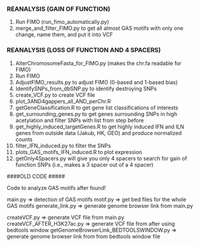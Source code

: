 ### REANALYSIS (GAIN OF FUNCTION) ###
1. Run FIMO (run_fimo_automatically.py)
2. merge_and_filter_FIMO.py to get all almost GAS motifs with only one change, name them, and put it into VCF

### REANALYSIS (LOSS OF FUNCTION AND 4 SPACERS) ###

1. AlterChromosomeFasta_for_FIMO.py (makes the chr.fa readable for FIMO)
2. Run FIMO
3. AdjustFIMO_results.py to adjust FIMO (0-based and 1-based bias)
4. IdentifySNPs_from_dbSNP.py to identify destroying SNPs
5. create_VCF.py to create VCF file
6. plot_3AND4gappers_all_AND_perChr.R
7. getGeneClassification.R to get gene list classifications of interests
8. get_surrounding_genes.py to get genes surrounding SNPs in high acetylation and filter SNPs with list from step before
9. get_highly_induced_targetGenes.R to get highly induced IFN and ILN genes from outside data (Jakub, HK, GEO) and produce normalized counts
10. filter_IFN_induced.py to filter the SNPs
11. plots_GAS_motifs_IFN_induced.R to plot expression
12. getOnly4Spacers.py will give you only 4 spacers to search for gain of function SNPs (i.e., makes a 3 spacer out of a 4 spacer)


####OLD CODE #####

Code to analyze GAS motifs after found!

main.py => detection of GAS motifs
motif.py => get bed files for the whole GAS motifs
generate_link.py => generate genome browser link from main.py

createVCF.py => generate VCF file from main.py
createVCF_AFTER_H3K27ac.py => generate VCF file from after using bedtools window
getGenomeBrowserLink_BEDTOOLSWINDOW.py => generate genome browser link from from bedtools window file